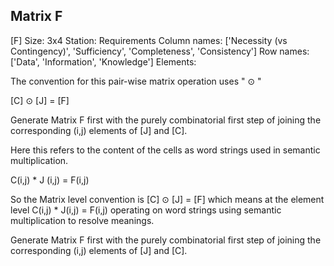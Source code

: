 ## Matrix F

[F]
Size: 3x4
Station: Requirements
Column names: ['Necessity (vs Contingency)', 'Sufficiency', 'Completeness', 'Consistency']
Row names: ['Data', 'Information', 'Knowledge']
Elements:

The convention for this pair-wise matrix operation uses " ⊙ "

[C] ⊙ [J] = [F]

Generate Matrix F first with the purely combinatorial first step of joining the corresponding (i,j) elements of [J] and [C].

Here this refers to the content of the cells as word strings used in semantic multiplication.

C(i,j) * J (i,j) = F(i,j)

So the Matrix level convention is [C] ⊙ [J] = [F] which means at the element level C(i,j) * J(i,j) = F(i,j) operating on word strings using semantic multiplication to resolve meanings.

Generate Matrix F first with the purely combinatorial first step of joining the corresponding (i,j) elements of [J] and [C].